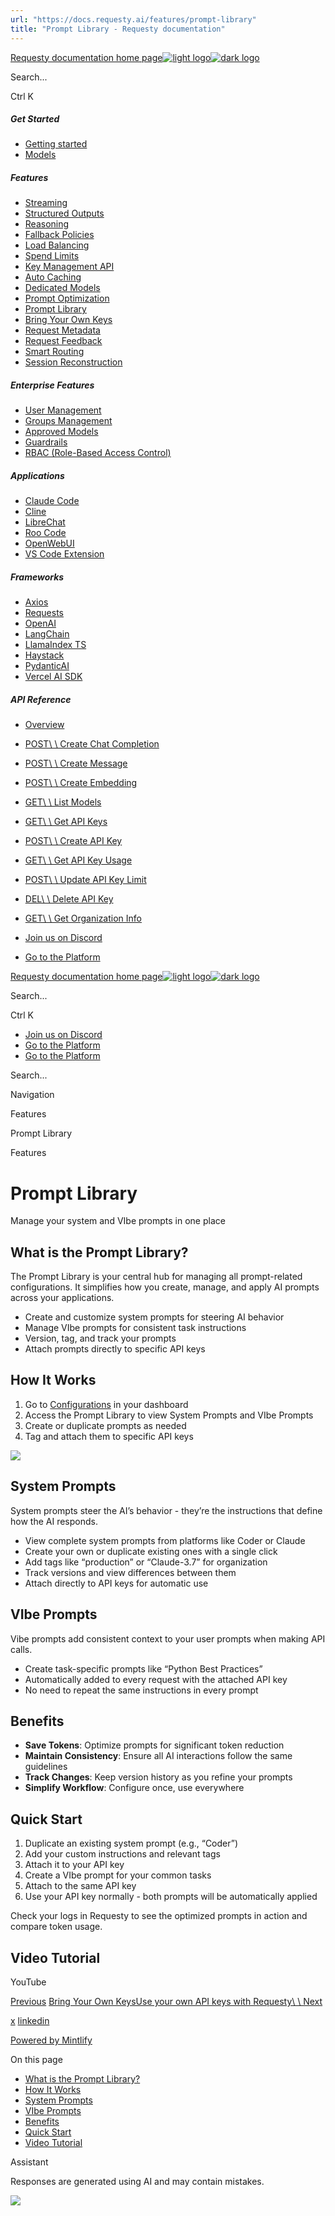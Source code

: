 ```yaml
---
url: "https://docs.requesty.ai/features/prompt-library"
title: "Prompt Library - Requesty documentation"
---
```


[Requesty documentation home page![light logo](https://mintcdn.com/requesty/TcSPqkVK2WsRBepW/logo/light.svg?fit=max&auto=format&n=TcSPqkVK2WsRBepW&q=85&s=f1ef3ab41a5f4f9d4595a5bfd5fc0180)![dark logo](https://mintcdn.com/requesty/TcSPqkVK2WsRBepW/logo/dark.svg?fit=max&auto=format&n=TcSPqkVK2WsRBepW&q=85&s=3dc2f8739ecad9cb4ed85ba39cc5c2d2)](https://docs.requesty.ai/)

Search...

Ctrl K

##### Get Started

- [Getting started](https://docs.requesty.ai/quickstart)
- [Models](https://docs.requesty.ai/models)

##### Features

- [Streaming](https://docs.requesty.ai/features/streaming)
- [Structured Outputs](https://docs.requesty.ai/features/structured-outputs)
- [Reasoning](https://docs.requesty.ai/features/reasoning)
- [Fallback Policies](https://docs.requesty.ai/features/fallback-policies)
- [Load Balancing](https://docs.requesty.ai/features/load-balancing)
- [Spend Limits](https://docs.requesty.ai/features/api-limits)
- [Key Management API](https://docs.requesty.ai/features/key-management-api)
- [Auto Caching](https://docs.requesty.ai/features/auto-caching)
- [Dedicated Models](https://docs.requesty.ai/features/dedicated-models)
- [Prompt Optimization](https://docs.requesty.ai/features/prompt-optimization)
- [Prompt Library](https://docs.requesty.ai/features/prompt-library)
- [Bring Your Own Keys](https://docs.requesty.ai/features/bring-your-own-keys)
- [Request Metadata](https://docs.requesty.ai/features/request-metadata)
- [Request Feedback](https://docs.requesty.ai/features/request-feedback)
- [Smart Routing](https://docs.requesty.ai/features/smart-routing)
- [Session Reconstruction](https://docs.requesty.ai/features/session-reconstruction)

##### Enterprise Features

- [User Management](https://docs.requesty.ai/features/users)
- [Groups Management](https://docs.requesty.ai/features/groups)
- [Approved Models](https://docs.requesty.ai/features/approved-models)
- [Guardrails](https://docs.requesty.ai/features/guardrails)
- [RBAC (Role-Based Access Control)](https://docs.requesty.ai/features/rbac)

##### Applications

- [Claude Code](https://docs.requesty.ai/applications/claude-code)
- [Cline](https://docs.requesty.ai/applications/cline)
- [LibreChat](https://docs.requesty.ai/applications/librechat)
- [Roo Code](https://docs.requesty.ai/applications/roo-code)
- [OpenWebUI](https://docs.requesty.ai/applications/openwebui)
- [VS Code Extension](https://docs.requesty.ai/applications/VS-code-extension)

##### Frameworks

- [Axios](https://docs.requesty.ai/frameworks/axios)
- [Requests](https://docs.requesty.ai/frameworks/requests)
- [OpenAI](https://docs.requesty.ai/frameworks/openai)
- [LangChain](https://docs.requesty.ai/frameworks/langchain)
- [LlamaIndex TS](https://docs.requesty.ai/frameworks/llamaindex-ts)
- [Haystack](https://docs.requesty.ai/frameworks/haystack)
- [PydanticAI](https://docs.requesty.ai/frameworks/pydantic-ai)
- [Vercel AI SDK](https://docs.requesty.ai/frameworks/vercel-ai-sdk)

##### API Reference

- [Overview](https://docs.requesty.ai/api-reference/overview)
- [POST\\
\\
Create Chat Completion](https://docs.requesty.ai/api-reference/endpoint/chat-completions-create)
- [POST\\
\\
Create Message](https://docs.requesty.ai/api-reference/endpoint/messages-create)
- [POST\\
\\
Create Embedding](https://docs.requesty.ai/api-reference/endpoint/embeddings-create)
- [GET\\
\\
List Models](https://docs.requesty.ai/api-reference/endpoint/models-list)
- [GET\\
\\
Get API Keys](https://docs.requesty.ai/api-reference/endpoint/manage-api-key-get)
- [POST\\
\\
Create API Key](https://docs.requesty.ai/api-reference/endpoint/manage-api-key-create)
- [GET\\
\\
Get API Key Usage](https://docs.requesty.ai/api-reference/endpoint/manage-api-key-get-usage)
- [POST\\
\\
Update API Key Limit](https://docs.requesty.ai/api-reference/endpoint/manage-api-key-update-limit)
- [DEL\\
\\
Delete API Key](https://docs.requesty.ai/api-reference/endpoint/manage-api-key-delete)
- [GET\\
\\
Get Organization Info](https://docs.requesty.ai/api-reference/endpoint/manage-org-get)

- [Join us on Discord](https://discord.com/invite/Td3rwAHgt4)
- [Go to the Platform](https://app.requesty.ai/)

[Requesty documentation home page![light logo](https://mintcdn.com/requesty/TcSPqkVK2WsRBepW/logo/light.svg?fit=max&auto=format&n=TcSPqkVK2WsRBepW&q=85&s=f1ef3ab41a5f4f9d4595a5bfd5fc0180)![dark logo](https://mintcdn.com/requesty/TcSPqkVK2WsRBepW/logo/dark.svg?fit=max&auto=format&n=TcSPqkVK2WsRBepW&q=85&s=3dc2f8739ecad9cb4ed85ba39cc5c2d2)](https://docs.requesty.ai/)

Search...

Ctrl K

- [Join us on Discord](https://discord.com/invite/Td3rwAHgt4)
- [Go to the Platform](https://app.requesty.ai/)
- [Go to the Platform](https://app.requesty.ai/)

Search...

Navigation

Features

Prompt Library

Features

# Prompt Library

Manage your system and VIbe prompts in one place

## [​](https://docs.requesty.ai/features/prompt-library\#what-is-the-prompt-library%3F)  What is the Prompt Library?

The Prompt Library is your central hub for managing all prompt-related configurations. It simplifies how you create, manage, and apply AI prompts across your applications.

- Create and customize system prompts for steering AI behavior
- Manage VIbe prompts for consistent task instructions
- Version, tag, and track your prompts
- Attach prompts directly to specific API keys

## [​](https://docs.requesty.ai/features/prompt-library\#how-it-works)  How It Works

1. Go to [Configurations](https://app.requesty.ai/configurations) in your dashboard
2. Access the Prompt Library to view System Prompts and VIbe Prompts
3. Create or duplicate prompts as needed
4. Tag and attach them to specific API keys

![](https://mintlify.s3.us-west-1.amazonaws.com/requesty/images/prompt-library.png)

## [​](https://docs.requesty.ai/features/prompt-library\#system-prompts)  System Prompts

System prompts steer the AI’s behavior - they’re the instructions that define how the AI responds.

- View complete system prompts from platforms like Coder or Claude
- Create your own or duplicate existing ones with a single click
- Add tags like “production” or “Claude-3.7” for organization
- Track versions and view differences between them
- Attach directly to API keys for automatic use

## [​](https://docs.requesty.ai/features/prompt-library\#vibe-prompts)  VIbe Prompts

Vibe prompts add consistent context to your user prompts when making API calls.

- Create task-specific prompts like “Python Best Practices”
- Automatically added to every request with the attached API key
- No need to repeat the same instructions in every prompt

## [​](https://docs.requesty.ai/features/prompt-library\#benefits)  Benefits

- **Save Tokens**: Optimize prompts for significant token reduction
- **Maintain Consistency**: Ensure all AI interactions follow the same guidelines
- **Track Changes**: Keep version history as you refine your prompts
- **Simplify Workflow**: Configure once, use everywhere

## [​](https://docs.requesty.ai/features/prompt-library\#quick-start)  Quick Start

1. Duplicate an existing system prompt (e.g., “Coder”)
2. Add your custom instructions and relevant tags
3. Attach it to your API key
4. Create a VIbe prompt for your common tasks
5. Attach to the same API key
6. Use your API key normally - both prompts will be automatically applied

Check your logs in Requesty to see the optimized prompts in action and compare token usage.

## [​](https://docs.requesty.ai/features/prompt-library\#video-tutorial)  Video Tutorial

YouTube

[Previous](https://docs.requesty.ai/features/prompt-optimization) [Bring Your Own KeysUse your own API keys with Requesty\\
\\
Next](https://docs.requesty.ai/features/bring-your-own-keys)

[x](https://x.com/requestyAI) [linkedin](https://linkedin.com/company/requesty)

[Powered by Mintlify](https://mintlify.com/?utm_campaign=poweredBy&utm_medium=referral&utm_source=requesty)

On this page

- [What is the Prompt Library?](https://docs.requesty.ai/features/prompt-library#what-is-the-prompt-library%3F)
- [How It Works](https://docs.requesty.ai/features/prompt-library#how-it-works)
- [System Prompts](https://docs.requesty.ai/features/prompt-library#system-prompts)
- [VIbe Prompts](https://docs.requesty.ai/features/prompt-library#vibe-prompts)
- [Benefits](https://docs.requesty.ai/features/prompt-library#benefits)
- [Quick Start](https://docs.requesty.ai/features/prompt-library#quick-start)
- [Video Tutorial](https://docs.requesty.ai/features/prompt-library#video-tutorial)

Assistant

Responses are generated using AI and may contain mistakes.

![](https://mintlify.s3.us-west-1.amazonaws.com/requesty/images/prompt-library.png)